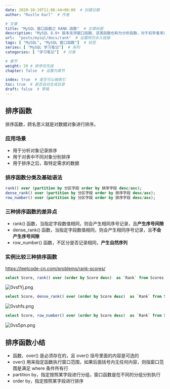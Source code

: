 ```yaml
---
date: 2020-10-19T11:06:44+08:00  # 创建日期
author: "Rustle Karl"  # 作者

# 文章
title: "MySQL 窗口函数之 RANK 函数"  # 文章标题
description: "MySQL 8.0+ 版本支持窗口函数，该类函数也称为分析函数，对于初学者来说，窗口函数特别容易与分组聚合函数混合。两者的不同之处在于，窗口函数使每一行数据都生成一个结果。"
url:  "posts/mysql/docs/rank"  # 设置网页永久链接
tags: [ "MySQL", "MySQL 窗口函数"]  # 标签
series: [ "MySQL 学习笔记"]  # 系列
categories: [ "学习笔记"]  # 分类

# 章节
weight: 20 # 排序优先级
chapter: false  # 设置为章节

index: true  # 是否可以被索引
toc: true  # 是否自动生成目录
draft: false  # 草稿
---
```


## 排序函数

排序函数，顾名思义就是对数据对象进行排序。

### 应用场景

- 用于分析对象记录排序
- 用于对表中不同对象分别排序
- 用于排序之后，取特定需求的数据

### 排序函数分类及基础语法

```sql
rank() over (partition by 分区字段 order by 排序字段 desc/asc);
dense_rank() over (partition by 分区字段 order by 排序字段 desc/asc);
row_number() over (partition by 分区字段 order by 排序字段 desc/asc);
```

### 三种排序函数的差异点

- rank() 函数，当指定字段数值相同，则会产生相同序号记录，且**产生序号间隙**
- dense_rank() 函数，当指定字段数值相同，则会产生相同序号记录，且**不会产生序号间隙**
- row_number() 函数，不区分是否记录相同，**产生自然序列**

### 实例比较三种排序函数

https://leetcode-cn.com/problems/rank-scores/

```sql
select Score, rank() over (order by Score desc)  as `Rank` from Scores;
```

![0vsfYj.png](https://s1.ax1x.com/2020/10/19/0vsfYj.png)

```sql
select Score, dense_rank() over (order by Score desc)  as `Rank` from Scores;
```

![0vshfs.png](https://s1.ax1x.com/2020/10/19/0vshfs.png)

```sql
select Score, row_number() over (order by Score desc)  as `Rank` from Scores;
```

![0vs5pn.png](https://s1.ax1x.com/2020/10/19/0vs5pn.png)

## 排序函数小结

- 函数、over() 是必须存在的，且 over() 括号里面的内容是可选的
- over() 用来指定函数执行窗口范围，如果后面括号内无任何内容，则指窗口范围是满足 where 条件所有行
- partition by，指定按照某字段进行分组，窗口函数是在不同的分组分别执行
- order by，指定按照某字段进行排序
